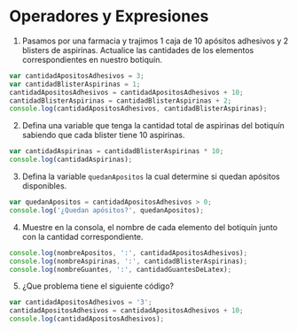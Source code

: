 # Operadores y Expresiones
    
1. Pasamos por una farmacia y trajimos 1 caja de 10 apósitos adhesivos y 2 blisters de aspirinas. 
   Actualice las cantidades de los elementos correspondientes en nuestro botiquín. 
``` javascript 
var cantidadApositosAdhesivos = 3;
var cantidadBlisterAspirinas = 1;
cantidadApositosAdhesivos = cantidadApositosAdhesivos + 10;
cantidadBlisterAspirinas = cantidadBlisterAspirinas + 2;
console.log(cantidadApositosAdhesivos, cantidadBlisterAspirinas);
```   
   
2. Defina una variable que tenga la cantidad total de aspirinas del botiquín sabiendo que cada blister tiene 10 aspirinas.
``` javascript 
var cantidadAspirinas = cantidadBlisterAspirinas * 10;
console.log(cantidadAspirinas);
```

3. Defina la variable `quedanApositos` la cual determine si quedan apósitos disponibles.
``` javascript 
var quedanApositos = cantidadApositosAdhesivos > 0;
console.log('¿Quedan apósitos?', quedanApositos);
```
  
4. Muestre en la consola, el nombre de cada elemento del botiquín junto con la cantidad correspondiente.
``` javascript 
console.log(nombreApositos, ':', cantidadApositosAdhesivos);
console.log(nombreAspirinas, ':', cantidadBlisterAspirinas);
console.log(nombreGuantes, ':', cantidadGuantesDeLatex);
```
5. ¿Que problema tiene el siguiente código?
``` javascript 
var cantidadApositosAdhesivos = '3';
cantidadApositosAdhesivos = cantidadApositosAdhesivos + 10;
console.log(cantidadApositosAdhesivos);
```
